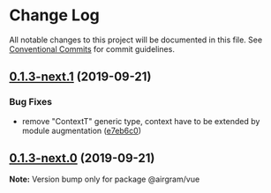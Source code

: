 # Change Log

All notable changes to this project will be documented in this file.
See [Conventional Commits](https://conventionalcommits.org) for commit guidelines.

## [0.1.3-next.1](https://github.com/airgram/airgram/compare/@airgram/vue@0.1.3-next.0...@airgram/vue@0.1.3-next.1) (2019-09-21)


### Bug Fixes

* remove "ContextT" generic type, context have to be extended by module augmentation ([e7eb6c0](https://github.com/airgram/airgram/commit/e7eb6c0))





## [0.1.3-next.0](https://github.com/airgram/airgram/compare/@airgram/vue@0.1.2...@airgram/vue@0.1.3-next.0) (2019-09-21)

**Note:** Version bump only for package @airgram/vue
